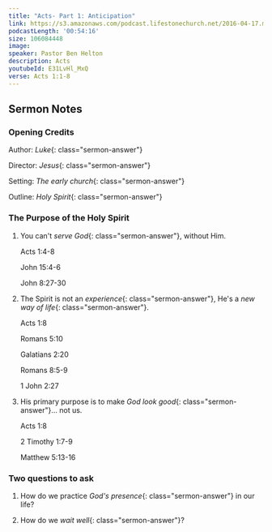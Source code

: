 ```yaml
---
title: "Acts- Part 1: Anticipation"
link: https://s3.amazonaws.com/podcast.lifestonechurch.net/2016-04-17.mp3
podcastLength: '00:54:16'
size: 106084448
image:
speaker: Pastor Ben Helton
description: Acts
youtubeId: E31LvHl_MxQ
verse: Acts 1:1-8
---
```


## Sermon Notes

### Opening Credits

Author: *Luke*{: class="sermon-answer"}

Director: *Jesus*{: class="sermon-answer"}

Setting: *The early church*{: class="sermon-answer"}

Outline: *Holy Spirit*{: class="sermon-answer"}

### The Purpose of the Holy Spirit

1. You can't *serve God*{: class="sermon-answer"}, without Him.

    Acts 1:4-8

    John 15:4-6

    John 8:27-30

2. The Spirit is not an *experience*{: class="sermon-answer"}, He's a *new way of life*{: class="sermon-answer"}.

    Acts 1:8

    Romans 5:10

    Galatians 2:20

    Romans 8:5-9

    1 John 2:27

3. His primary purpose is to make *God look good*{: class="sermon-answer"}... not us.

    Acts 1:8

    2 Timothy 1:7-9

    Matthew 5:13-16

### Two questions to ask

1. How do we practice *God's presence*{: class="sermon-answer"} in our life?

2. How do we *wait well*{: class="sermon-answer"}?
